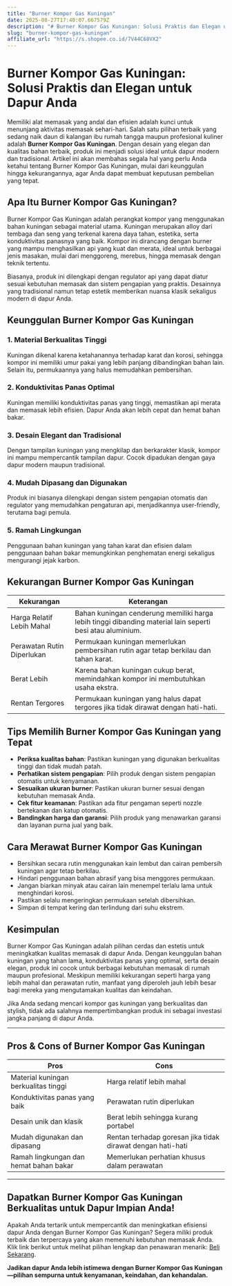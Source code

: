 ```yaml
---
title: "Burner Kompor Gas Kuningan"
date: 2025-08-27T17:40:07.667579Z
description: "# Burner Kompor Gas Kuningan: Solusi Praktis dan Elegan untuk Dapur Anda..."
slug: "burner-kompor-gas-kuningan"
affiliate_url: "https://s.shopee.co.id/7V44C68VX2"
---
```

# Burner Kompor Gas Kuningan: Solusi Praktis dan Elegan untuk Dapur Anda

Memiliki alat memasak yang andal dan efisien adalah kunci untuk menunjang aktivitas memasak sehari-hari. Salah satu pilihan terbaik yang sedang naik daun di kalangan ibu rumah tangga maupun profesional kuliner adalah **Burner Kompor Gas Kuningan**. Dengan desain yang elegan dan kualitas bahan terbaik, produk ini menjadi solusi ideal untuk dapur modern dan tradisional. Artikel ini akan membahas segala hal yang perlu Anda ketahui tentang Burner Kompor Gas Kuningan, mulai dari keunggulan hingga kekurangannya, agar Anda dapat membuat keputusan pembelian yang tepat.

## Apa Itu Burner Kompor Gas Kuningan?

Burner Kompor Gas Kuningan adalah perangkat kompor yang menggunakan bahan kuningan sebagai material utama. Kuningan merupakan alloy dari tembaga dan seng yang terkenal karena daya tahan, estetika, serta konduktivitas panasnya yang baik. Kompor ini dirancang dengan burner yang mampu menghasilkan api yang kuat dan merata, ideal untuk berbagai jenis masakan, mulai dari menggoreng, merebus, hingga memasak dengan teknik tertentu.

Biasanya, produk ini dilengkapi dengan regulator api yang dapat diatur sesuai kebutuhan memasak dan sistem pengapian yang praktis. Desainnya yang tradisional namun tetap estetik memberikan nuansa klasik sekaligus modern di dapur Anda.

## Keunggulan Burner Kompor Gas Kuningan

### 1. Material Berkualitas Tinggi
Kuningan dikenal karena ketahanannya terhadap karat dan korosi, sehingga kompor ini memiliki umur pakai yang lebih panjang dibandingkan bahan lain. Selain itu, permukaannya yang halus memudahkan pembersihan.

### 2. Konduktivitas Panas Optimal
Kuningan memiliki konduktivitas panas yang tinggi, memastikan api merata dan memasak lebih efisien. Dapur Anda akan lebih cepat dan hemat bahan bakar.

### 3. Desain Elegant dan Tradisional
Dengan tampilan kuningan yang mengkilap dan berkarakter klasik, kompor ini mampu mempercantik tampilan dapur. Cocok dipadukan dengan gaya dapur modern maupun tradisional.

### 4. Mudah Dipasang dan Digunakan
Produk ini biasanya dilengkapi dengan sistem pengapian otomatis dan regulator yang memudahkan pengaturan api, menjadikannya user-friendly, terutama bagi pemula.

### 5. Ramah Lingkungan
Penggunaan bahan kuningan yang tahan karat dan efisien dalam penggunaan bahan bakar memungkinkan penghematan energi sekaligus mengurangi jejak karbon.

## Kekurangan Burner Kompor Gas Kuningan

| **Kekurangan** | **Keterangan** |
|----------------|----------------|
| Harga Relatif Lebih Mahal | Bahan kuningan cenderung memiliki harga lebih tinggi dibanding material lain seperti besi atau aluminium. |
| Perawatan Rutin Diperlukan | Permukaan kuningan memerlukan pembersihan rutin agar tetap berkilau dan tahan karat. |
| Berat Lebih | Karena bahan kuningan cukup berat, memindahkan kompor ini membutuhkan usaha ekstra. |
| Rentan Tergores | Permukaan kuningan yang halus dapat tergores jika tidak dirawat dengan hati-hati. |

## Tips Memilih Burner Kompor Gas Kuningan yang Tepat

- **Periksa kualitas bahan**: Pastikan kuningan yang digunakan berkualitas tinggi dan tidak mudah patah.
- **Perhatikan sistem pengapian**: Pilih produk dengan sistem pengapian otomatis untuk kenyamanan.
- **Sesuaikan ukuran burner**: Pastikan ukuran burner sesuai dengan kebutuhan memasak Anda.
- **Cek fitur keamanan**: Pastikan ada fitur pengaman seperti nozzle bertekanan dan katup otomatis.
- **Bandingkan harga dan garansi**: Pilih produk yang menawarkan garansi dan layanan purna jual yang baik.

## Cara Merawat Burner Kompor Gas Kuningan

- Bersihkan secara rutin menggunakan kain lembut dan cairan pembersih kuningan agar tetap berkilau.
- Hindari penggunaan bahan abrasif yang bisa menggores permukaan.
- Jangan biarkan minyak atau cairan lain menempel terlalu lama untuk menghindari korosi.
- Pastikan selalu mengeringkan permukaan setelah dibersihkan.
- Simpan di tempat kering dan terlindung dari suhu ekstrem.

## Kesimpulan

Burner Kompor Gas Kuningan adalah pilihan cerdas dan estetis untuk meningkatkan kualitas memasak di dapur Anda. Dengan keunggulan bahan kuningan yang tahan lama, konduktivitas panas yang optimal, serta desain elegan, produk ini cocok untuk berbagai kebutuhan memasak di rumah maupun profesional. Meskipun memiliki kekurangan seperti harga yang lebih mahal dan perawatan rutin, manfaat yang diperoleh jauh lebih besar bagi mereka yang mengutamakan kualitas dan keindahan.

Jika Anda sedang mencari kompor gas kuningan yang berkualitas dan stylish, tidak ada salahnya mempertimbangkan produk ini sebagai investasi jangka panjang di dapur Anda.

---

## Pros & Cons of Burner Kompor Gas Kuningan

| **Pros** | **Cons** |
|------------------------------|------------------------------|
| Material kuningan berkualitas tinggi | Harga relatif lebih mahal |
| Konduktivitas panas yang baik | Perawatan rutin diperlukan |
| Desain unik dan klasik | Berat lebih sehingga kurang portabel |
| Mudah digunakan dan dipasang | Rentan terhadap goresan jika tidak dirawat dengan hati-hati |
| Ramah lingkungan dan hemat bahan bakar | Memerlukan perhatian khusus dalam perawatan |

---

## Dapatkan Burner Kompor Gas Kuningan Berkualitas untuk Dapur Impian Anda!

Apakah Anda tertarik untuk mempercantik dan meningkatkan efisiensi dapur Anda dengan Burner Kompor Gas Kuningan? Segera miliki produk terbaik dan terpercaya yang akan memenuhi kebutuhan memasak Anda. Klik link berikut untuk melihat pilihan lengkap dan penawaran menarik: [Beli Sekarang](https://s.shopee.co.id/7V44C68VX2).

**Jadikan dapur Anda lebih istimewa dengan Burner Kompor Gas Kuningan—pilihan sempurna untuk kenyamanan, keindahan, dan kehandalan.**